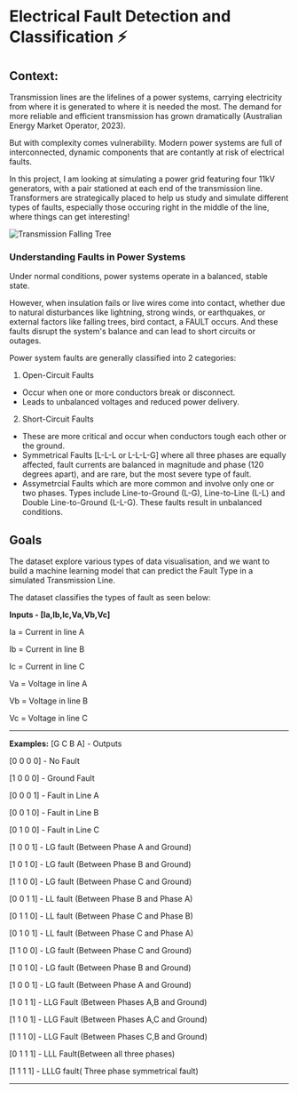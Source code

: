 # Electrical Fault Detection and Classification ⚡

## Context:

Transmission lines are the lifelines of a power systems, carrying electricity from where it is generated to where it is needed the most. The demand for more reliable and efficient transmission has grown dramatically (Australian Energy Market Operator, 2023). 

But with complexity comes vulnerability. Modern power systems are full of interconnected, dynamic components that are contantly at risk of electrical faults. 

In this project, I am looking at simulating a power grid featuring four 11kV generators, with a pair stationed at each end of the transmission line. Transformers are strategically placed to help us study and simulate different types of faults, especially those occuring right in the middle of the line, where things can get interesting!

![Transmission Falling Tree](https://lge-ku.com/sites/default/files/2021-03/Transmission_Falling_Tree_033021a.gif)


### Understanding Faults in Power Systems

Under normal conditions, power systems operate in a balanced, stable state. 

However, when insulation fails or live wires come into contact, whether due to natural disturbances like lightning, strong winds, or earthquakes, or external factors like falling trees, bird contact, a FAULT occurs. And these faults disrupt the system's balance and can lead to short circuits or outages. 

Power system faults are generally classified into 2 categories:

1. Open-Circuit Faults 
* Occur when one or more conductors break or disconnect.
* Leads to unbalanced voltages and reduced power delivery.

2. Short-Circuit Faults
* These are more critical and occur when conductors tough each other or the ground.
* Symmetrical Faults [L-L-L or L-L-L-G] where all three phases are equally affected, fault currents are balanced in magnitude and phase (120 degrees apart), and are rare, but the most severe type of fault.
* Assymetrcial Faults which are more common and involve only one or two phases. Types include Line-to-Ground (L-G), Line-to-Line (L-L) and Double Line-to-Ground (L-L-G). These faults result in unbalanced conditions. 

## Goals

The dataset explore various types of data visualisation, and we want to build a machine learning model that can predict the Fault Type in a simulated Transmission Line. 

The dataset classifies the types of fault as seen below:

**Inputs - [Ia,Ib,Ic,Va,Vb,Vc]**

Ia = Current in line A

Ib = Current in line B

Ic = Current in line C

Va = Voltage in line A

Vb = Voltage in line B

Vc = Voltage in line C

---

**Examples:**
[G C B A] - Outputs

[0 0 0 0] - No Fault

[1 0 0 0] - Ground Fault

[0 0 0 1] - Fault in Line A

[0 0 1 0] - Fault in Line B

[0 1 0 0] - Fault in Line C

[1 0 0 1] - LG fault (Between Phase A and Ground)

[1 0 1 0] - LG fault (Between Phase B and Ground)

[1 1 0 0] - LG fault (Between Phase C and Ground)

[0 0 1 1] - LL fault (Between Phase B and Phase A)

[0 1 1 0] - LL fault (Between Phase C and Phase B)

[0 1 0 1] - LL fault (Between Phase C and Phase A)

[1 1 0 0] - LG fault (Between Phase C and Ground)

[1 0 1 0] - LG fault (Between Phase B and Ground)

[1 0 0 1] - LG fault (Between Phase A and Ground)

[1 0 1 1] - LLG Fault (Between Phases A,B and Ground)

[1 1 0 1] - LLG Fault (Between Phases A,C and Ground)

[1 1 1 0] - LLG Fault (Between Phases C,B and Ground)

[0 1 1 1] - LLL Fault(Between all three phases)

[1 1 1 1] - LLLG fault( Three phase symmetrical fault)

---
